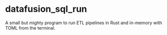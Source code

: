 # datafusion_sql_run
A small but mighty program to run ETL pipelines in Rust and in-memory with TOML from the terminal.
